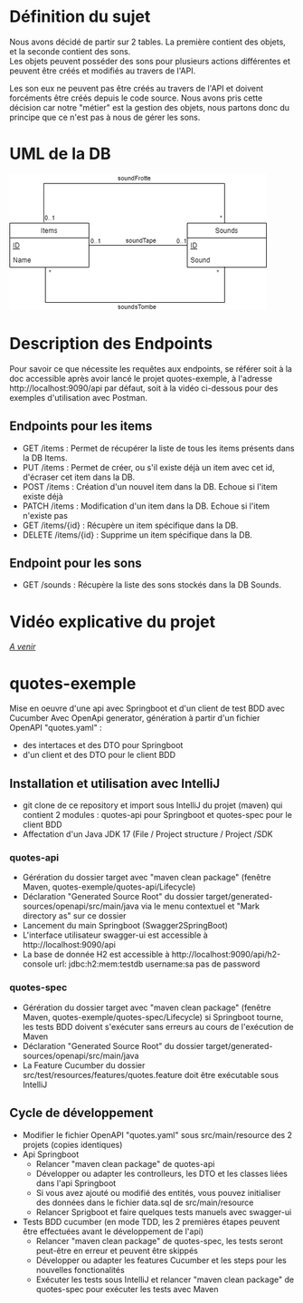 # Définition du sujet
Nous avons décidé de partir sur 2 tables. La première contient des objets, et la seconde contient des sons.  
Les objets peuvent posséder des sons pour plusieurs actions différentes et peuvent être créés et modifiés au travers de 
l'API.  

Les son eux ne peuvent pas être créés au travers de l'API et doivent forcéments être créés depuis le code source. 
Nous avons pris cette décision car notre "métier" est la gestion des objets, nous partons donc du principe que ce n'est 
pas à nous de gérer les sons.

# UML de la DB

![image](./res/UML_NotTransparent.drawio.png)

# Description des Endpoints

Pour savoir ce que nécessite les requêtes aux endpoints, se référer soit à la doc accessible après avoir lancé le projet quotes-exemple, à l'adresse http://localhost:9090/api par défaut, soit à la vidéo ci-dessous pour des exemples d'utilisation avec Postman.

## Endpoints pour les items

- GET /items : Permet de récupérer la liste de tous les items présents dans la DB Items.
- PUT /items : Permet de créer, ou s'il existe déjà un item avec cet id, d'écraser cet item dans la DB.
- POST /items : Création d'un nouvel item dans la DB. Echoue si l'item existe déjà
- PATCH /items : Modification d'un item dans la DB. Echoue si l'item n'existe pas
- GET /items/{id} : Récupère un item spécifique dans la DB.
- DELETE /items/{id} : Supprime un item spécifique dans la DB.

## Endpoint pour les sons

- GET /sounds : Récupère la liste des sons stockés dans la DB Sounds.

# Vidéo explicative du projet
<i>[A venir](https://www.youtube.com/watch?v=dQw4w9WgXcQ)</i>

# quotes-exemple
Mise en oeuvre d'une api avec Springboot et d'un client de test BDD avec Cucumber 
Avec OpenApi generator, génération à partir d'un fichier OpenAPI "quotes.yaml" :
 - des intertaces et des DTO pour Springboot
 - d'un client et des DTO pour le client BDD

 ## Installation et utilisation avec IntelliJ
  - git clone de ce repository et import sous IntelliJ du projet (maven) qui contient 2 modules : quotes-api pour Springboot
 et quotes-spec pour le client BDD
  - Affectation d'un Java JDK 17 (File / Project structure / Project /SDK
 ### quotes-api
  - Gérération du dossier target avec "maven clean package" (fenêtre Maven, quotes-exemple/quotes-api/Lifecycle)
  - Déclaration "Generated Source Root" du dossier target/generated-sources/openapi/src/main/java 
    via le menu contextuel et "Mark directory as" sur ce dossier
  - Lancement du main Springboot (Swagger2SpringBoot)
  - L'interface utilisateur swagger-ui est accessible à http://localhost:9090/api
  - La base de donnée H2 est accessible à http://localhost:9090/api/h2-console
      url: jdbc:h2:mem:testdb username:sa pas de password
  ### quotes-spec
  - Gérération du dossier target avec "maven clean package" (fenêtre Maven, quotes-exemple/quotes-spec/Lifecycle)
    si Springboot tourne, les tests BDD doivent s'exécuter sans erreurs au cours de l'exécution de Maven
  - Déclaration "Generated Source Root" du dossier target/generated-sources/openapi/src/main/java 
  - La Feature Cucumber du dossier src/test/resources/features/quotes.feature doit être exécutable sous IntelliJ

  ## Cycle de développement
  - Modifier le fichier OpenAPI "quotes.yaml" sous src/main/resource des 2 projets (copies identiques)
  - Api Springboot
    - Relancer "maven clean package" de quotes-api
    - Développer ou adapter les controlleurs, les DTO et les classes liées dans l'api Springboot
    - Si vous avez ajouté ou modifié des entités, vous pouvez initialiser des données 
      dans le fichier data.sql de src/main/resource
    - Relancer Sprigboot et faire quelques tests manuels avec swagger-ui
  - Tests BDD cucumber (en mode TDD, les 2 premières étapes peuvent être effectuées avant le développement de l'api)
    - Relancer "maven clean package" de quotes-spec, les tests seront peut-être en erreur et peuvent être skippés
    - Développer ou adapter les features Cucumber et les steps pour les nouvelles fonctionalités
    - Exécuter les tests sous IntelliJ et relancer "maven clean package" de quotes-spec pour exécuter les tests avec Maven
